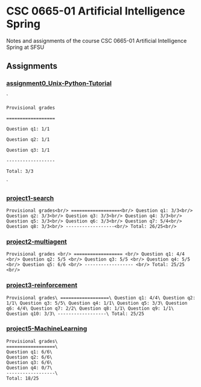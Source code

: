 # CSC 0665-01 Artificial Intelligence Spring

Notes and assignments of the course CSC 0665-01 Artificial Intelligence Spring at SFSU

## Assignments

### **[assignment0_Unix-Python-Tutorial](https://github.com/AllenSun7/CSC0865-01_Artificial-Intelligence/tree/master/assignment0_Unix-Python-Tutorial/tutorial)**

`

    Provisional grades

    ==================

    Question q1: 1/1

    Question q2: 1/1

    Question q3: 1/1

    ------------------

    Total: 3/3
`

### **[project1-search](https://github.com/AllenSun7/CSC0865-01_Artificial-Intelligence/tree/master/project1-search)**

`
    Provisional grades<br/>
    ==================<br/>
    Question q1: 3/3<br/>
    Question q2: 3/3<br/>
    Question q3: 3/3<br/>
    Question q4: 3/3<br/>
    Question q5: 3/3<br/>
    Question q6: 3/3<br/>
    Question q7: 5/4<br/>
    Question q8: 3/3<br/>
    ------------------<br/>
    Total: 26/25<br/>
`

### **[project2-multiagent](https://github.com/AllenSun7/CSC0865-01_Artificial-Intelligence/tree/master/project2-multiagent)**

`
    Provisional grades <br/>
    ================== <br/>
    Question q1: 4/4 <br/>
    Question q2: 5/5 <br/>
    Question q3: 5/5 <br/>
    Question q4: 5/5 <br/>
    Question q5: 6/6 <br/>
    ------------------ <br/>
    Total: 25/25 <br/>
`

### **[project3-reinforcement](https://github.com/AllenSun7/CSC0865-01_Artificial-Intelligence/tree/master/project3-reinforcement)**

`
    Provisional grades\
    ==================\
    Question q1: 4/4\
    Question q2: 1/1\
    Question q3: 5/5\
    Question q4: 1/1\
    Question q5: 3/3\
    Question q6: 4/4\
    Question q7: 2/2\
    Question q8: 1/1\
    Question q9: 1/1\
    Question q10: 3/3\
    ------------------\
    Total: 25/25
`

### **[project5-MachineLearning](https://github.com/AllenSun7/CSC0865-01_Artificial-Intelligence/tree/master/project5-MachineLearning)**

    Provisional grades\
    ==================\
    Question q1: 6/6\
    Question q2: 6/6\
    Question q3: 6/6\
    Question q4: 0/7\
    ------------------\
    Total: 18/25
